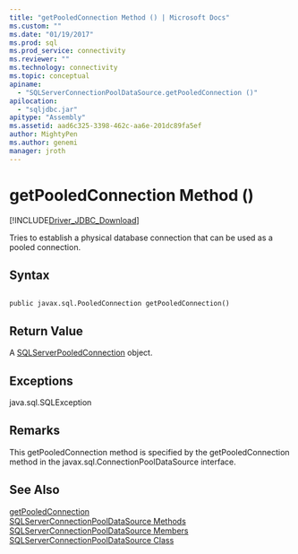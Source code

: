 ```yaml
---
title: "getPooledConnection Method () | Microsoft Docs"
ms.custom: ""
ms.date: "01/19/2017"
ms.prod: sql
ms.prod_service: connectivity
ms.reviewer: ""
ms.technology: connectivity
ms.topic: conceptual
apiname: 
  - "SQLServerConnectionPoolDataSource.getPooledConnection ()"
apilocation: 
  - "sqljdbc.jar"
apitype: "Assembly"
ms.assetid: aad6c325-3398-462c-aa6e-201dc89fa5ef
author: MightyPen
ms.author: genemi
manager: jroth
---
```

# getPooledConnection Method ()
[!INCLUDE[Driver_JDBC_Download](../../../includes/driver_jdbc_download.md)]

  Tries to establish a physical database connection that can be used as a pooled connection.  
  
## Syntax  
  
```  
  
public javax.sql.PooledConnection getPooledConnection()  
```  
  
## Return Value  
 A [SQLServerPooledConnection](../../../connect/jdbc/reference/sqlserverpooledconnection-class.md) object.  
  
## Exceptions  
 java.sql.SQLException  
  
## Remarks  
 This getPooledConnection method is specified by the getPooledConnection method in the javax.sql.ConnectionPoolDataSource interface.  
  
## See Also  
 [getPooledConnection](../../../connect/jdbc/reference/getpooledconnection-method-sqlserverconnectionpooldatasource.md)   
 [SQLServerConnectionPoolDataSource Methods](../../../connect/jdbc/reference/sqlserverconnectionpooldatasource-methods.md)   
 [SQLServerConnectionPoolDataSource Members](../../../connect/jdbc/reference/sqlserverconnectionpooldatasource-members.md)   
 [SQLServerConnectionPoolDataSource Class](../../../connect/jdbc/reference/sqlserverconnectionpooldatasource-class.md)  
  
  
